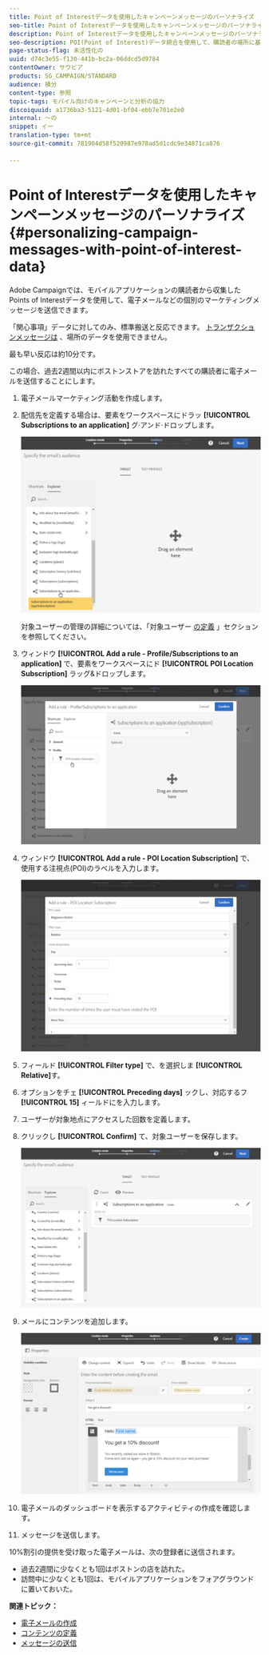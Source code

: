 ```yaml
---
title: Point of Interestデータを使用したキャンペーンメッセージのパーソナライズ
seo-title: Point of Interestデータを使用したキャンペーンメッセージのパーソナライズ
description: Point of Interestデータを使用したキャンペーンメッセージのパーソナライズ
seo-description: POI(Point of Interest)データ統合を使用して、購読者の場所に基づいて個人用メッセージを作成する方法を説明します。
page-status-flag: 未活性化の
uuid: d74c3e55-f130-441b-bc2a-06ddcd5d9784
contentOwner: サウビア
products: SG_CAMPAIGN/STANDARD
audience: 積分
content-type: 参照
topic-tags: モバイル向けのキャンペーンと分析の協力
discoiquuid: a1736ba3-5121-4d01-bf04-ebb7e701e2e0
internal: 〜の
snippet: イー
translation-type: tm+mt
source-git-commit: 781904d58f520987e978ad5d1cdc9e34871ca876

---
```



# Point of Interestデータを使用したキャンペーンメッセージのパーソナライズ{#personalizing-campaign-messages-with-point-of-interest-data}

Adobe Campaignでは、モバイルアプリケーションの購読者から収集したPoints of Interestデータを使用して、電子メールなどの個別のマーケティングメッセージを送信できます。

「関心事項」データに対してのみ、標準搬送と反応できます。 [トランザクションメッセージは](../../channels/using/about-transactional-messaging.md) 、場所のデータを使用できません。

最も早い反応は約10分です。

この場合、過去2週間以内にボストンストアを訪れたすべての購読者に電子メールを送信することにします。

1. 電子メールマーケティング活動を作成します。
1. 配信先を定義する場合は、要素をワークスペースにドラッ **[!UICONTROL Subscriptions to an application]** グ·アンド·ドロップします。

   ![](assets/poi_subscriptions_app.png)

   対象ユーザーの管理の詳細については、「対象ユーザー [の定義](../../audiences/using/creating-audiences.md) 」セクションを参照してください。

1. ウィンドウ **[!UICONTROL Add a rule - Profile/Subscriptions to an application]** で、要素をワークスペースにド **[!UICONTROL POI Location Subscription]** ラッグ&amp;ドロップします。

   ![](assets/poi_add_rule_profile_subscription.png)

1. ウィンドウ **[!UICONTROL Add a rule - POI Location Subscription]** で、使用する注視点(POI)のラベルを入力します。

   ![](assets/poi_location_subscription.png)

1. フィールド **[!UICONTROL Filter type]** で、を選択しま **[!UICONTROL Relative]**&#x200B;す。
1. オプションをチェ **[!UICONTROL Preceding days]** ックし、対応するフ **[!UICONTROL 15]** ィールドにを入力します。
1. ユーザーが対象地点にアクセスした回数を定義します。
1. クリックし **[!UICONTROL Confirm]** て、対象ユーザーを保存します。

   ![](assets/poi_subscriptions_app_audience_defined.png)

1. メールにコンテンツを追加します。

   ![](assets/poi_email_content.png)

1. 電子メールのダッシュボードを表示するアクティビティの作成を確認します。
1. メッセージを送信します。

10%割引の提供を受け取った電子メールは、次の登録者に送信されます。

* 過去2週間に少なくとも1回はボストンの店を訪れた。
* 訪問中に少なくとも1回は、モバイルアプリケーションをフォアグラウンドに置いておいた。

**関連トピック：**

* [電子メールの作成](../../channels/using/creating-an-email.md)
* [コンテンツの定義](../../designing/using/personalization.md#example-email-personalization)
* [メッセージの送信](../../sending/using/confirming-the-send.md)


